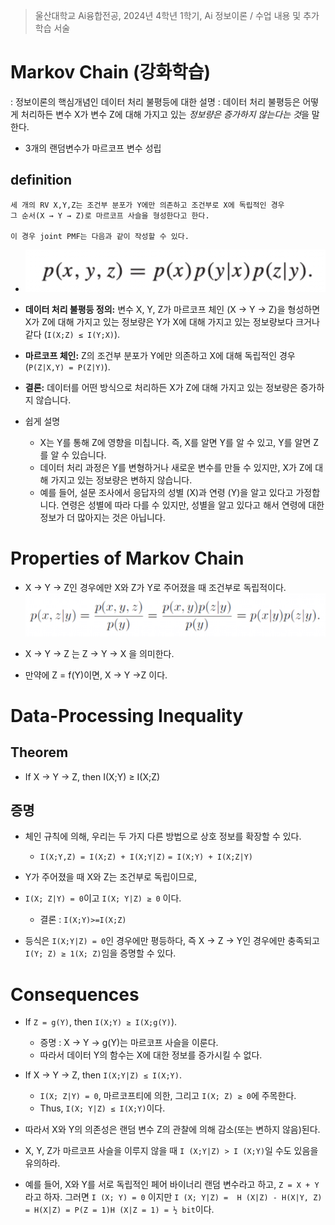 > 울산대학교 Ai융합전공, 2024년 4학년 1학기, Ai 정보이론 / 수업 내용 및 추가 학습 서술

# Markov Chain (강화학습)

: 정보이론의 핵심개념인 데이터 처리 불평등에 대한 설명
: 데이터 처리 불평등은 어떻게 처리하든 변수 X가 변수 Z에 대해 가지고 있는 *정보량은 증가하지 않는다는 것*을 말한다.

- 3개의 랜덤변수가 마르코프 변수 성립

## definition

```
세 개의 RV X,Y,Z는 조건부 분포가 Y에만 의존하고 조건부로 X에 독립적인 경우
그 순서(X → Y → Z)로 마르코프 사슬을 형성한다고 한다.

이 경우 joint PMF는 다음과 같이 작성할 수 있다.
```

- ![alt text](<Information Theory Attached file/Pasted image 20240407211544.png>)

- **데이터 처리 불평등 정의:** 변수 X, Y, Z가 마르코프 체인 (X → Y → Z)을 형성하면 X가 Z에 대해 가지고 있는 정보량은 Y가 X에 대해 가지고 있는 정보량보다 크거나 같다 (`I(X;Z) ≤ I(Y;X)`).
- **마르코프 체인:** Z의 조건부 분포가 Y에만 의존하고 X에 대해 독립적인 경우 (`P(Z|X,Y) = P(Z|Y)`).
- **결론:** 데이터를 어떤 방식으로 처리하든 X가 Z에 대해 가지고 있는 정보량은 증가하지 않습니다.

- 쉽게 설명
  - X는 Y를 통해 Z에 영향을 미칩니다. 즉, X를 알면 Y를 알 수 있고, Y를 알면 Z를 알 수 있습니다.
  - 데이터 처리 과정은 Y를 변형하거나 새로운 변수를 만들 수 있지만, X가 Z에 대해 가지고 있는 정보량은 변하지 않습니다.
  - 예를 들어, 설문 조사에서 응답자의 성별 (X)과 연령 (Y)을 알고 있다고 가정합니다. 연령은 성별에 따라 다를 수 있지만, 성별을 알고 있다고 해서 연령에 대한 정보가 더 많아지는 것은 아닙니다.

# Properties of Markov Chain

- X → Y → Z인 경우에만 X와 Z가 Y로 주어졌을 때 조건부로 독립적이다.
  ![alt text](<Information Theory Attached file/Pasted image 20240407211631.png>)

- X → Y → Z 는 Z → Y → X 을 의미한다.
- 만약에 Z = f(Y)이면, X → Y →Z 이다.

# Data-Processing Inequality

## Theorem

- If X → Y → Z, then I(X;Y) ≥ I(X;Z)

## 증명

- 체인 규칙에 의해, 우리는 두 가지 다른 방법으로 상호 정보를 확장할 수 있다.

  - `I(X;Y,Z) = I(X;Z) + I(X;Y|Z)`
    `= I(X;Y) + I(X;Z|Y)`

- Y가 주어졌을 때 X와 Z는 조건부로 독립이므로,
- `I(X; Z|Y) = 0`이고 `I(X; Y|Z) ≥ 0` 이다.

  - 결론 : `I(X;Y)>=I(X;Z)`

- 등식은 `I(X;Y|Z) = 0`인 경우에만 평등하다, 즉 X → Z → Y인 경우에만 충족되고 `I(Y; Z) ≥ 1(X; Z)`임을 증명할 수 있다.

# Consequences

- If `Z = g(Y)`, then `I(X;Y) ≥ I(X;g(Y)`).

  - 증명 : X → Y → g(Y)는 마르코프 사슬을 이룬다.
  - 따라서 데이터 Y의 함수는 X에 대한 정보를 증가시킬 수 없다.

- If X → Y → Z, then `I(X;Y|Z) ≤ I(X;Y)`.
  - `I(X; Z|Y) = 0`, 마르코프티에 의한, 그리고 `I(X; Z) ≥ 0`에 주목한다.
  - Thus, `I(X; Y|Z) ≤ I(X;Y)`이다.
- 따라서 X와 Y의 의존성은 랜덤 변수 Z의 관찰에 의해 감소(또는 변하지 않음)된다.
- X, Y, Z가 마르코프 사슬을 이루지 않을 때 `I (X;Y|Z) > I (X;Y)`일 수도 있음을 유의하라.

- 예를 들어, X와 Y를 서로 독립적인 페어 바이너리 랜덤 변수라고 하고, `Z = X + Y`라고 하자. 그러면 `I (X; Y) = 0` 이지만 `I (X; Y|Z) =  H (X|Z) - H(X|Y, Z) = H(X|Z) = P(Z = 1)H (X|Z = 1) = ½ bit`이다.

